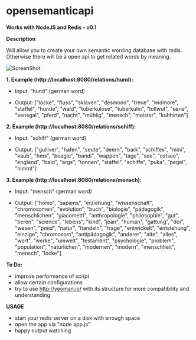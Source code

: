 opensemanticapi
===============

**Works with NodeJS and Redis - v0.1**

**Description**

Will allow you to create your own semantic wording database with redis. Otherwise there will be a open api to get related words by meaning.

![ScreenShot](https://raw.github.com/monbro/opensemanticapi/master/infographic.png)

**1. Example (http://localhost:8080/relations/hund):**

* Input: "hund" (german word)

* Output: ["locke", "fluss", "sklaven", "desmond", "treue", "widmore", "staffel", "hunde", "wald", "tuberkulose", "tuberkulin", "tollwut", "serie", "senegal", "pferd", "nacht", "mühlig", "mensch", "meister", "kuhhirten"]

**2. Example (http://localhost:8080/relations/schiff):**

* Input: "schiff" (german word)

* Output: ["gulliver", "hafen", "seute", "deern", "bark", "schiffes", "mini", "kaub", "hms", "beagle", "bandi", "wappen", "tage", "see", "ostsee", "england", "bald", "args", "tonnen", "staffel", "schiffe", "puka", "pegel", "nimmt"]

**3. Example (http://localhost:8080/relations/mensch):**

* Input: "mensch" (german word)

* Output: ["homo", "sapiens", "erziehung", "wissenschaft", "chromosomen", "evolution", "buch", "biologie", "pädagogik", "menschlichen", "giacometti", "anthropologie", "philosophie", "gut", "tieren", "science", "lebens", "kind", "jean", "human", "gattung", "doi", "wesen", "pmid", "natur", "handeln", "frage", "entwickelt", "entstehung", "einzige", "chromosom", "antipädagogik", "anderer", "alte", "alles", "wort", "werke", "umwelt", "testament", "psychologie", "problem", "population", "natürlichen", "modernen", "modern", "menschheit", "mensch", "locke"]

**To Do:**

* improve performance of script
* allow certain configurations
* try to use http://yeoman.io/ with its structure for more compatibility and understanding

**USAGE**

* start your redis server on a disk with enough space
* open the app via "node app.js"
* happy output watching

